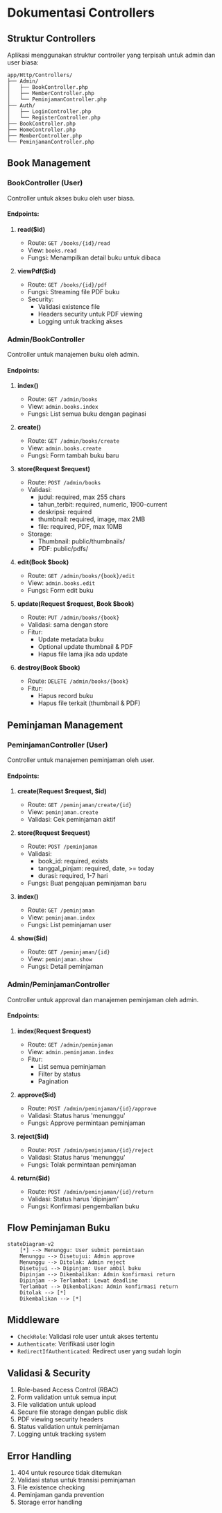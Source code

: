 # Dokumentasi Controllers

## Struktur Controllers

Aplikasi menggunakan struktur controller yang terpisah untuk admin dan user biasa:

```
app/Http/Controllers/
├── Admin/
│   ├── BookController.php
│   ├── MemberController.php
│   └── PeminjamanController.php
├── Auth/
│   ├── LoginController.php
│   └── RegisterController.php
├── BookController.php
├── HomeController.php
├── MemberController.php
└── PeminjamanController.php
```

## Book Management

### BookController (User)

Controller untuk akses buku oleh user biasa.

#### Endpoints:

1. **read($id)**

    - Route: `GET /books/{id}/read`
    - View: `books.read`
    - Fungsi: Menampilkan detail buku untuk dibaca

2. **viewPdf($id)**
    - Route: `GET /books/{id}/pdf`
    - Fungsi: Streaming file PDF buku
    - Security:
        - Validasi existence file
        - Headers security untuk PDF viewing
        - Logging untuk tracking akses

### Admin/BookController

Controller untuk manajemen buku oleh admin.

#### Endpoints:

1. **index()**

    - Route: `GET /admin/books`
    - View: `admin.books.index`
    - Fungsi: List semua buku dengan paginasi

2. **create()**

    - Route: `GET /admin/books/create`
    - View: `admin.books.create`
    - Fungsi: Form tambah buku baru

3. **store(Request $request)**

    - Route: `POST /admin/books`
    - Validasi:
        - judul: required, max 255 chars
        - tahun_terbit: required, numeric, 1900-current
        - deskripsi: required
        - thumbnail: required, image, max 2MB
        - file: required, PDF, max 10MB
    - Storage:
        - Thumbnail: public/thumbnails/
        - PDF: public/pdfs/

4. **edit(Book $book)**

    - Route: `GET /admin/books/{book}/edit`
    - View: `admin.books.edit`
    - Fungsi: Form edit buku

5. **update(Request $request, Book $book)**

    - Route: `PUT /admin/books/{book}`
    - Validasi: sama dengan store
    - Fitur:
        - Update metadata buku
        - Optional update thumbnail & PDF
        - Hapus file lama jika ada update

6. **destroy(Book $book)**
    - Route: `DELETE /admin/books/{book}`
    - Fitur:
        - Hapus record buku
        - Hapus file terkait (thumbnail & PDF)

## Peminjaman Management

### PeminjamanController (User)

Controller untuk manajemen peminjaman oleh user.

#### Endpoints:

1. **create(Request $request, $id)**

    - Route: `GET /peminjaman/create/{id}`
    - View: `peminjaman.create`
    - Validasi: Cek peminjaman aktif

2. **store(Request $request)**

    - Route: `POST /peminjaman`
    - Validasi:
        - book_id: required, exists
        - tanggal_pinjam: required, date, >= today
        - durasi: required, 1-7 hari
    - Fungsi: Buat pengajuan peminjaman baru

3. **index()**

    - Route: `GET /peminjaman`
    - View: `peminjaman.index`
    - Fungsi: List peminjaman user

4. **show($id)**
    - Route: `GET /peminjaman/{id}`
    - View: `peminjaman.show`
    - Fungsi: Detail peminjaman

### Admin/PeminjamanController

Controller untuk approval dan manajemen peminjaman oleh admin.

#### Endpoints:

1. **index(Request $request)**

    - Route: `GET /admin/peminjaman`
    - View: `admin.peminjaman.index`
    - Fitur:
        - List semua peminjaman
        - Filter by status
        - Pagination

2. **approve($id)**

    - Route: `POST /admin/peminjaman/{id}/approve`
    - Validasi: Status harus 'menunggu'
    - Fungsi: Approve permintaan peminjaman

3. **reject($id)**

    - Route: `POST /admin/peminjaman/{id}/reject`
    - Validasi: Status harus 'menunggu'
    - Fungsi: Tolak permintaan peminjaman

4. **return($id)**
    - Route: `POST /admin/peminjaman/{id}/return`
    - Validasi: Status harus 'dipinjam'
    - Fungsi: Konfirmasi pengembalian buku

## Flow Peminjaman Buku

```mermaid
stateDiagram-v2
    [*] --> Menunggu: User submit permintaan
    Menunggu --> Disetujui: Admin approve
    Menunggu --> Ditolak: Admin reject
    Disetujui --> Dipinjam: User ambil buku
    Dipinjam --> Dikembalikan: Admin konfirmasi return
    Dipinjam --> Terlambat: Lewat deadline
    Terlambat --> Dikembalikan: Admin konfirmasi return
    Ditolak --> [*]
    Dikembalikan --> [*]
```

## Middleware

-   `CheckRole`: Validasi role user untuk akses tertentu
-   `Authenticate`: Verifikasi user login
-   `RedirectIfAuthenticated`: Redirect user yang sudah login

## Validasi & Security

1. Role-based Access Control (RBAC)
2. Form validation untuk semua input
3. File validation untuk upload
4. Secure file storage dengan public disk
5. PDF viewing security headers
6. Status validation untuk peminjaman
7. Logging untuk tracking system

## Error Handling

1. 404 untuk resource tidak ditemukan
2. Validasi status untuk transisi peminjaman
3. File existence checking
4. Peminjaman ganda prevention
5. Storage error handling
